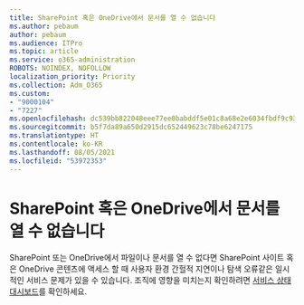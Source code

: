 ```yaml
---
title: SharePoint 혹은 OneDrive에서 문서를 열 수 없습니다
ms.author: pebaum
author: pebaum
ms.audience: ITPro
ms.topic: article
ms.service: o365-administration
ROBOTS: NOINDEX, NOFOLLOW
localization_priority: Priority
ms.collection: Adm_O365
ms.custom:
- "9000104"
- "7227"
ms.openlocfilehash: dc539bb822048eee77ee0babddf5e01c8a68e2e6034fbdf9c932eff2c0e3119a
ms.sourcegitcommit: b5f7da89a650d2915dc652449623c78be6247175
ms.translationtype: HT
ms.contentlocale: ko-KR
ms.lasthandoff: 08/05/2021
ms.locfileid: "53972353"
---
```

# <a name="unable-to-open-documents-from-sharepoint-or-onedrive"></a>SharePoint 혹은 OneDrive에서 문서를 열 수 없습니다

SharePoint 또는 OneDrive에서 파일이나 문서를 열 수 없다면 SharePoint 사이트 혹은 OneDrive 콘텐츠에 액세스 할 때 사용자 환경 간헐적 지연이나 탐색 오류같은 일시적인 서비스 문제가 있을 수 있습니다. 조직에 영향을 미치는지 확인하려면 [서비스 상태 대시보드](https://admin.microsoft.com/AdminPortal/Home#/servicehealth)를 확인하세요.
